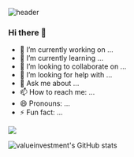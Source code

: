 ![header](https://capsule-render.vercel.app/api?type=waving&color=auto&height=300&section=header&text=Seunghoon%20Choi&fontSize=90)

### Hi there 👋
- 🔭 I’m currently working on ...
- 🌱 I’m currently learning ...
- 👯 I’m looking to collaborate on ...
- 🤔 I’m looking for help with ...
- 💬 Ask me about ...
- 📫 How to reach me: ...
- 😄 Pronouns: ...
- ⚡ Fun fact: ...


<a href="버튼을 눌렀을 때 이동할 링크" target="_blank"><img src="https://img.shields.io/badge/JavaScript-F7DF1E.svg?style=for-the-badge&logo=JavaScript&logoColor=white"/></a>


![valueinvestment's GitHub stats](https://github-readme-stats.vercel.app/api?username=valueinvestment&show_icons=true&theme=radical)
